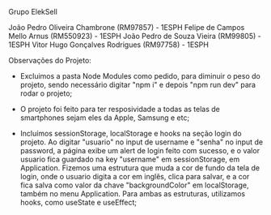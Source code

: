Grupo ElekSell

João Pedro Oliveira Chambrone (RM97857) - 1ESPH
Felipe de Campos Mello Arnus (RM550923) - 1ESPH
João Pedro de Souza Vieira (RM99805) - 1ESPH
Vitor Hugo Gonçalves Rodrigues (RM97758) - 1ESPH

Observações do Projeto:

- Excluimos a pasta Node Modules como pedido, para diminuir o peso do projeto, sendo necessário digitar "npm i" e depois "npm run dev" para rodar o projeto;

- O projeto foi feito para ter resposividade a todas as telas de smartphones sejam eles da Apple, Samsung e etc;

- Incluímos sessionStorage, localStorage e hooks na seção login do projeto. Ao digitar "usuario" no input de username e "senha" no input de password, a página exibe um alert de login feito com sucesso, e o valor usuario fica guardado na key "username" em sessionStorage, em Application. Fizemos uma estrutura que muda a cor de fundo da tela de login, onde o usuario digita a cor em inglês, clica para salvar, e a cor fica salva como valor da chave "backgroundColor" em localStorage, também no menu Application. Para ambas as estruturas, utilizamos hooks, como useState e useEffect;